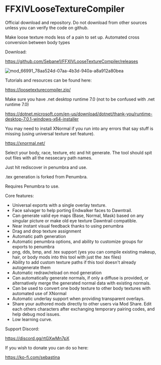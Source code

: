 # FFXIVLooseTextureCompiler
Official download and repository. Do not download from other sources unless you can verify the code on github.

Make loose texture mods less of a pain to set up. Automated cross conversion between body types

Download: 

https://github.com/Sebane1/FFXIVLooseTextureCompiler/releases

![mod_66991_78aa524d-07aa-4b3d-940a-a8a912a80bea](https://github.com/Sebane1/FFXIVLooseTextureCompiler/assets/7157688/4ddccfff-d4b6-40c8-becd-989296b2eb94)

Tutorials and resources can be found here:

https://loosetexturecompiler.zip/

Make sure you have .net desktop runtime 7.0 (not to be confused with .net runtime 7.0)

https://dotnet.microsoft.com/en-us/download/dotnet/thank-you/runtime-desktop-7.0.1-windows-x64-installer

You may need to install XNormal if you run into any errors that say stuff is missing (using universal texture set feature).

https://xnormal.net/

Select your body, race, texture, etc and hit generate. The tool should spit out files with all the nessecary path names.

Just hit rediscover in penumbra and use.

.tex generation is forked from Penumbra.

Requires Penumbra to use.

Core features:
- Universal exports with a single overlay texture.
- Face salvager to help porting Endwalker faces to Dawntrail.
- Can generate valid eye maps (Base, Normal, Mask) based on any singular picture or make old eye texture Dawntrail compatible.
- Near instant visual feedback thanks to using penumbra
- Drag and drop texture assignment
- Automatic path generation
- Automatic penumbra options, and ability to customize groups for exports to penumbra
- png, dds, bmp, and .tex support (yes you can compile existing makeup, hair, or body mods into this tool with just the .tex files)
- Ability to add custom texture paths if this tool doesn't already autogenerate them
- Automatic redraw/reload on mod generation
- Can automatically generate normals, if only a diffuse is provided, or alternatively merge the generated normal data with existing normals.
- Can be used to convert one body texture to other body textures with automated use of XNormal
- Automatic underlay support when providing transparent overlays.
- Share your authored mods directly to other users via Mod Share. Edit each others characters after exchanging temporary pairing codes, and help debug mod issues.
- Low learning curve.

Support Discord: 

https://discord.gg/rtGXwMn7pX


If you wish to donate you can do so here:

https://ko-fi.com/sebastina
